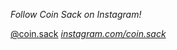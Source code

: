 *Follow Coin Sack on Instagram!*

[@coin.sack](https://www.instagram.com/coin.sack/)
_[instagram.com/coin.sack](https://www.instagram.com/coin.sack/)_